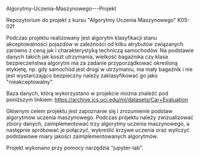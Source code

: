 Algorytmy-Uczenia-Maszynowego---Projekt

Repozytorium do projekt z kursu "Algorytmy Uczenia Maszynowego" K05-02f

Podczas projektu realizowany jest algorytm klasyfikacji stanu akceptowalności pojazdów w zależności od kilku atrybutów
związanych zarówno z ceną jak i charakterystyką techniczą samochodów. Na podstawie danych takich jak koszt utrzymania, wielkość bagażnika czy klasa
bezpieczeństwa algorytm ma za zadanie przyporządkować określoną etykietę, np. gdy samochód jest drogi w utrzymaniu, ma mały bagażnik i nie jest wystarczająco
bezpieczny należy zaklasyfikować go jako "nieakceptowalny".

Baza danych, którą wykorzystano w projekcie można znaleźć pod poniższym linkiem:
https://archive.ics.uci.edu/ml/datasets/Car+Evaluation

Głównym celem projektu jest zapoznanie się i zrozumienie podstaw algorytmów uczenia maszynowego. Podczas projektu należy zwizualizować zbiory danych,
zaimplementować trzy algorytmy uczenia maszynowego, a następnie spróbować je połączyć, wykreślić krzywe uczenia oraz wyliczyć podstawowe miary jakości
zaimplementowanych algorytmów.

Projekt wykonano przy pomocy narzędzia "jupyter-lab".
